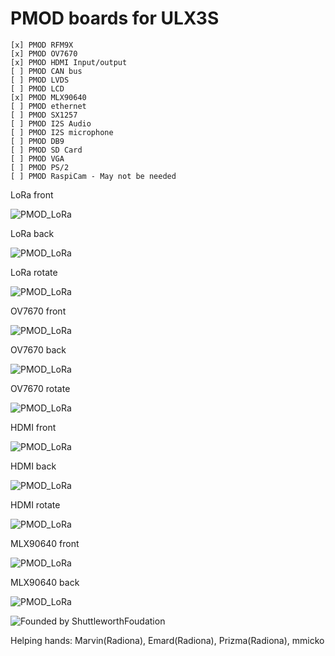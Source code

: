 # PMOD boards for ULX3S

    [x] PMOD RFM9X
    [x] PMOD OV7670
    [x] PMOD HDMI Input/output
    [ ] PMOD CAN bus
    [ ] PMOD LVDS
    [ ] PMOD LCD
    [x] PMOD MLX90640
    [ ] PMOD ethernet
    [ ] PMOD SX1257
    [ ] PMOD I2S Audio
    [ ] PMOD I2S microphone
    [ ] PMOD DB9
    [ ] PMOD SD Card
    [ ] PMOD VGA
    [ ] PMOD PS/2
    [ ] PMOD RaspiCam - May not be needed 

LoRa front

![PMOD_LoRa](pic/LoRa_Front.png)

LoRa back

![PMOD_LoRa](pic/LoRa_Back.png)

LoRa rotate

![PMOD_LoRa](pic/LoRa_Rotate.png)

OV7670 front

![PMOD_LoRa](pic/OV7670_Front.png)

OV7670 back

![PMOD_LoRa](pic/OV7670_Back.png)

OV7670 rotate

![PMOD_LoRa](pic/OV7670_Rotate.png)

HDMI front

![PMOD_LoRa](pic/HDMI_Front.png)

HDMI back

![PMOD_LoRa](pic/HDMI_Back.png)

HDMI rotate

![PMOD_LoRa](pic/HDMI_Rotate.png)

MLX90640 front

![PMOD_LoRa](pic/MLX90640_Front.png)

MLX90640 back

![PMOD_LoRa](pic/MLX90640_Back.png)


![Founded by ShuttleworthFoudation](https://github.com/ShuttleworthFoundation/Logos/blob/master/Shuttleworth%20Funded/Shuttleworth%20Funded%20Black/Shuttleworth%20Funded.svg)

Helping hands: Marvin(Radiona), Emard(Radiona), Prizma(Radiona), mmicko
